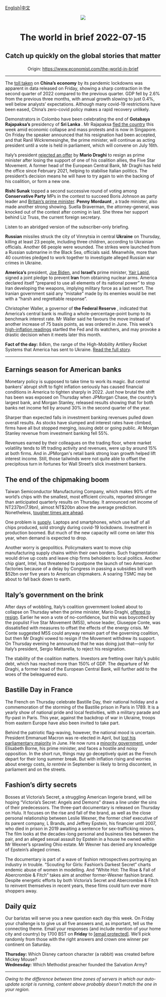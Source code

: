 [English](https://github.com/arielherself/espresso/blob/main/README.md)|[中文](https://github-com.translate.goog/arielherself/espresso/blob/main/README.md?_x_tr_sl=en&_x_tr_tl=zh-CN&_x_tr_hl=zh-CN&_x_tr_pto=wapp)

<div align="center"><img src="https://cdn.static-economist.com/sites/all/themes/econfinal/images/svg/logo.svg" align-center /></div>

# <p align="center">The world in brief 2022-07-15</p>

## <p align="center">Catch up quickly on the global stories that matter</p>

<p align="center">Origin: <a href="https://www.economist.com/the-world-in-brief">https://www.economist.com/the-world-in-brief</a><hr>

The [toll taken](https://www.economist.com/leaders/2022/05/26/how-xi-jinping-is-damaging-chinas-economy) on **China’s economy** by its pandemic lockdowns was apparent in data released on Friday, showing a sharp contraction in the second quarter of 2022 compared to the previous quarter. GDP fell by 2.6% from the previous three months, with annual growth slowing to just 0.4%, well below analysts’ expectations. Although many covid-19 restrictions have been eased, China’s zero-covid policy makes a rapid recovery unlikely.

Demonstrators in Colombo have been celebrating the end of **Gotabaya Rajapaksa’s** presidency of **Sri Lanka** . Mr Rajapaksa [fled the country](https://www.economist.com/asia/2022/07/13/sri-lankas-president-flees-leaving-the-country-in-chaos) this week amid economic collapse and mass protests and is now in Singapore. On Friday the speaker announced that his resignation had been accepted, and that Ranil Wickremesinghe, the prime minister, will continue as acting president until a vote is held in parliament, which will convene on July 16th.

Italy’s president [rejected an offer](https://www.economist.com/europe/2022/07/14/mario-draghi-italys-prime-minister-tries-and-fails-to-resign) by **Mario Draghi** to resign as prime minister after losing the support of one of his coalition allies, the Five Star Movement. A former head of the European Central Bank, Mr Draghi has held the office since February 2021, helping to stabilise Italian politics. The president’s decision means he will have to try again to win the backing of his coalition, or form a new one.

 **Rishi Sunak** topped a second successive round of voting among **Conservative Party** MPs in the contest to succeed Boris Johnson as party leader and [Britain’s prime minister](https://www.economist.com/interactive/2022/07/12/the-race-to-become-britains-next-pm). **Penny Mordaunt** , a trade minister, also made another strong showing. Suella Braverman, the attorney-general, was knocked out of the contest after coming in last. She threw her support behind Liz Truss, the current foreign secretary.

Listen to an abridged version of the subscriber-only briefing.

 **Russian** missiles struck the city of Vinnytsia in central **Ukraine** on Thursday, killing at least 23 people, including three children, according to Ukrainian officials. Another 66 people were wounded. The strikes were launched from a Russian submarine in the Black Sea, officials said. Meanwhile, more than 40 countries pledged to work together to investigate alleged Russian war crimes in Ukraine.

 **America’s** president, [Joe Biden](https://www.economist.com/middle-east-and-africa/2022/07/12/what-does-the-middle-east-offer-america), and **Israel’s** prime minister, [Yair Lapid](https://www.economist.com/middle-east-and-africa/2022/07/07/israels-new-leader-yair-lapid-has-four-months-to-prove-himself), signed a joint pledge to prevent **Iran** from obtaining nuclear arms. America declared itself “prepared to use all elements of its national power” to stop Iran developing the weapons, implying military force as a last resort. The Iranian government said any “mistake” made by its enemies would be met with a “harsh and regrettable response”.

Christopher Waller, a governor of **the Federal Reserve** , indicated that America’s central bank is mulling a whole-percentage-point bump to its benchmark interest rate. Mr Waller said he favours the move instead of another increase of 75 basis points, as was ordered in June. This week’s [high-inflation readings](https://www.economist.com/finance-and-economics/2022/07/13/american-inflation-tops-forecasts-yet-again-adding-to-recession-risks) startled the Fed and its watchers, and may provoke a drastic decision when it meets later this month.

 **Fact of the day:** 84km, the range of the High-Mobility Artillery Rocket Systems that America has sent to Ukraine. [Read the full story](https://www.economist.com/europe/2022/07/13/ukraines-new-rockets-are-wreaking-havoc-on-russias-army).

----------

## Earnings season for American banks

Monetary policy is supposed to take time to work its magic. But central bankers’ abrupt shift to fight inflation seriously has caused financial conditions in America to tighten sharply in 2022. Just how brutal the shift has been was exposed on Thursday when JPMorgan Chase, the country’s largest bank, and Morgan Stanley, released results showing that for both banks net income fell by around 30% in the second quarter of the year.  


Sharper than expected falls in investment banking revenues pulled down overall results. As stocks have slumped and interest rates have climbed, firms have all but stopped merging, issuing debt or going public. At Morgan Stanley revenue from investment banking fell 55%.  
  
 Revenues earned by their colleagues on the trading floor, where market volatility tends to lift trading activity and revenues, were up by around 15% at both firms. And in JPMorgan&#x27;s retail bank strong loan growth helped lift interest income. Still, those tailwinds were not quite able to offset the precipitous turn in fortunes for Wall Street’s slick investment bankers.

## The end of the chipmaking boom

Taiwan Semiconductor Manufacturing Company, which makes 90% of the world’s chips with the smallest, most efficient circuits, reported stronger than anticipated quarterly results on Thursday. It announced net income of NT$237bn ($7.9bn), almost NT$20bn above the average prediction. Nonetheless, [tougher times are ahead](https://www.economist.com/business/2022/07/10/after-a-turbocharged-boom-are-chipmakers-in-for-a-supersized-bust).

One problem is [supply](https://www.economist.com/business/2022/01/29/when-will-the-semiconductor-cycle-peak). Laptops and smartphones, which use half of all chips produced, sold strongly during covid-19 lockdowns. Investment in production boomed. But much of the new capacity will come on later this year, when demand is expected to drop.

Another worry is geopolitics. Policymakers want to move chip manufacturing supply chains within their own borders. Such fragmentation would drive up costs and leave chip firms beholden to local politics. Another chip giant, Intel, has threatened to postpone the launch of two American factories because of a delay by Congress in passing a subsidies bill worth $52bn over five years to American chipmakers. A soaring TSMC may be about to fall back down to earth.

## Italy’s government on the brink

After days of wobbling, Italy’s coalition government looked about to collapse on Thursday when the prime minister, Mario Draghi, [offered to resign](https://www.economist.com/europe/2022/07/14/mario-draghi-italys-prime-minister-tries-and-fails-to-resign). Earlier he won a vote of no-confidence, but this was boycotted by the populist Five Star Movement (M5S), whose leader, Giuseppe Conte, was dissatisfied with measures to offset the effects of the energy crisis. Mr Conte suggested M5S could anyway remain part of the governing coalition, but then Mr Draghi vowed to resign if the Movement withdrew its support. On Thursday evening he announced that he was doing just that—only for Italy’s president, Sergio Mattarella, to reject his resignation.

The stability of the coalition matters. Investors are fretting over Italy’s public debt, which has reached more than 150% of GDP. The departure of Mr Draghi, a former head of the European Central Bank, will further add to the woes of the beleaguered euro.

## Bastille Day in France

The French on Thursday celebrate Bastille Day, their national holiday and a commemoration of the storming of the Bastille prison in Paris in 1789. It is a yearly show of national pride and local festivities, with a military parade and fly-past in Paris. This year, against the backdrop of war in Ukraine, troops from eastern Europe have also been invited to take part.

Behind the patriotic flag-waving, however, the national mood is uncertain. President Emmanuel Macron was re-elected in April, but [lost his parliamentary majority](https://www.economist.com/europe/2022/06/12/frances-legislative-election-puts-emmanuel-macrons-majority-in-doubt) in June. He now runs a [minority government](https://www.economist.com/europe/2022/07/07/frances-president-emmanuel-macron-decides-to-go-it-alone), under Elisabeth Borne, his prime minister, and faces a hostile and noisy opposition. In the short run, things may go deceptively quiet as the French depart for their long summer break. But with inflation rising and worries about energy costs, <em>la rentrée</em> in September is likely to bring discontent, in parliament and on the streets.

## Fashion’s dirty secrets

Bosses at Victoria’s Secret, a struggling American lingerie brand, will be hoping “Victoria’s Secret: Angels and Demons” draws a line under the sins of their predecessors. The three-part documentary is released on Thursday on Hulu. It focuses on the rise and fall of the brand, as well as the close personal relationship between Leslie Wexner, the former chief executive of its parent company, L Brands, and Jeffrey Epstein, his financier until 2007, who died in prison in 2019 awaiting a sentence for sex-trafficking minors. The film looks at the decades-long personal and business ties between the pair, and an alleged sexual assault by Epstein in a house he owned within Mr Wexner’s sprawling Ohio estate. Mr Wexner has denied any knowledge of Epstein’s alleged crimes. 

The documentary is part of a wave of fashion retrospectives portraying an industry in trouble. “Scouting for Girls: Fashion’s Darkest Secret” charts endemic abuse of women in modelling. And “White Hot: The Rise &amp; Fall of Abercrombie &amp; Fitch” takes aim at another former-Wexner fashion brand. Despite energetic efforts by both Victoria’s Secret and Abercrombie &amp; Fitch to reinvent themselves in recent years, these films could turn ever more shoppers away.

## Daily quiz

Our baristas will serve you a new question each day this week. On Friday your challenge is to give us all five answers and, as important, tell us the connecting theme. Email your responses (and include mention of your home city and country) by 1700 BST on **Friday** to [<span class="__cf_email__" data-cfemail="0f5e7a66754a7c7f7d6a7c7c604f6a6c60616062667c7b216c6062">[email&#160;protected]</span>](https://mail.google.com/mail/?view=cm&amp;fs=1&amp;tf=1&amp;to=QuizEspresso@economist.com). We’ll pick randomly from those with the right answers and crown one winner per continent on Saturday.

 **Thursday:** Which Disney cartoon character (a rabbit) was created before Mickey Mouse?  
 **Wednesday:** Which Methodist preacher founded the Salvation Army?

----------

*Owing to the difference between time zones of servers in which our auto-update script is running, content above probably doesn't match the one in your region.*
